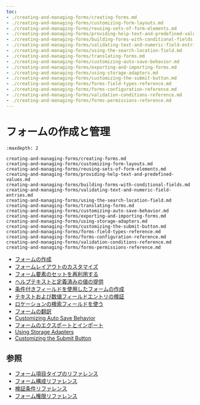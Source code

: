 ```yaml
---
toc:
- ./creating-and-managing-forms/creating-forms.md
- ./creating-and-managing-forms/customizing-form-layouts.md
- ./creating-and-managing-forms/reusing-sets-of-form-elements.md
- ./creating-and-managing-forms/providing-help-text-and-predefined-values.md
- ./creating-and-managing-forms/building-forms-with-conditional-fields.md
- ./creating-and-managing-forms/validating-text-and-numeric-field-entries.md
- ./creating-and-managing-forms/using-the-search-location-field.md
- ./creating-and-managing-forms/translating-forms.md
- ./creating-and-managing-forms/customizing-auto-save-behavior.md
- ./creating-and-managing-forms/exporting-and-importing-forms.md
- ./creating-and-managing-forms/using-storage-adapters.md
- ./creating-and-managing-forms/customizing-the-submit-button.md
- ./creating-and-managing-forms/forms-field-types-reference.md
- ./creating-and-managing-forms/forms-configuration-reference.md
- ./creating-and-managing-forms/validation-conditions-reference.md
- ./creating-and-managing-forms/forms-permissions-reference.md
---
```

# フォームの作成と管理

```{toctree}
:maxdepth: 2

creating-and-managing-forms/creating-forms.md
creating-and-managing-forms/customizing-form-layouts.md
creating-and-managing-forms/reusing-sets-of-form-elements.md
creating-and-managing-forms/providing-help-text-and-predefined-values.md
creating-and-managing-forms/building-forms-with-conditional-fields.md
creating-and-managing-forms/validating-text-and-numeric-field-entries.md
creating-and-managing-forms/using-the-search-location-field.md
creating-and-managing-forms/translating-forms.md
creating-and-managing-forms/customizing-auto-save-behavior.md
creating-and-managing-forms/exporting-and-importing-forms.md
creating-and-managing-forms/using-storage-adapters.md
creating-and-managing-forms/customizing-the-submit-button.md
creating-and-managing-forms/forms-field-types-reference.md
creating-and-managing-forms/forms-configuration-reference.md
creating-and-managing-forms/validation-conditions-reference.md
creating-and-managing-forms/forms-permissions-reference.md
```

- [フォームの作成](./creating-and-managing-forms/creating-forms.md)
- [フォームレイアウトのカスタマイズ](./creating-and-managing-forms/customizing-form-layouts.md)
- [フォーム要素のセットを再利用する](./creating-and-managing-forms/reusing-sets-of-form-elements.md)
- [ヘルプテキストと定義済みの値の提供](./creating-and-managing-forms/providing-help-text-and-predefined-values.md)
- [条件付きフィールドを使用したフォームの作成](./creating-and-managing-forms/building-forms-with-conditional-fields.md)
- [テキストおよび数値フィールドエントリの検証](./creating-and-managing-forms/validating-text-and-numeric-field-entries.md)
- [ロケーションの検索フィールドを使う](./creating-and-managing-forms/using-the-search-location-field.md)
- [フォームの翻訳](./creating-and-managing-forms/translating-forms.md)
- [Customizing Auto Save Behavior](./creating-and-managing-forms/customizing-auto-save-behavior.md)
- [フォームのエクスポートとインポート](./creating-and-managing-forms/exporting-and-importing-forms.md)
- [Using Storage Adapters](./creating-and-managing-forms/using-storage-adapters.md)
- [Customizing the Submit Button](./creating-and-managing-forms/customizing-the-submit-button.md)

<a name="reference" />

## 参照

- [フォーム項目タイプのリファレンス](./creating-and-managing-forms/forms-field-types-reference.md)
- [フォーム構成リファレンス](./creating-and-managing-forms/forms-configuration-reference.md)
- [検証条件リファレンス](./creating-and-managing-forms/validation-conditions-reference.md)
- [フォーム権限リファレンス](./creating-and-managing-forms/forms-permissions-reference.md)
